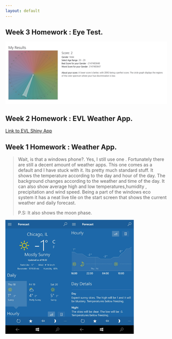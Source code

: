```yaml
---
layout: default
---
```


## [](#header-2) Week 3 Homework : Eye Test.
<img src = "https://raw.githubusercontent.com/ameybarapatre/ameybarapatre.github.io/master/week3.jpg" width="700px" />

## [](#header-2) Week 2 Homework : EVL Weather App.

[Link to EVL Shiny App](https://ameybarapatre.shinyapps.io/evlWeatherForR/)


## [](#header-2) Week 1 Homework : Weather App.

> Wait, is that a windows phone?. Yes, I still use one . Fortunately there are still a decent amount of weather apps.
> This one comes as a default and I have stuck with it. Its pretty much standard stuff.
> It shows the temperature according to the day and hour of the day. The background changes according to the weather and
> time of the day. It can also show average high and low temperatures,humidity , precipitation and wind speed.
> Being a part of the windows eco system it has a neat live tile on the start screen that shows the current weather and daily forecast.
> 
> P.S: It also shows the moon phase.



<img src = "https://raw.githubusercontent.com/ameybarapatre/ameybarapatre.github.io/master/ss2.jpeg" width="200px" /><img src = "https://raw.githubusercontent.com/ameybarapatre/ameybarapatre.github.io/master/ss1.jpeg" width="200px" />







